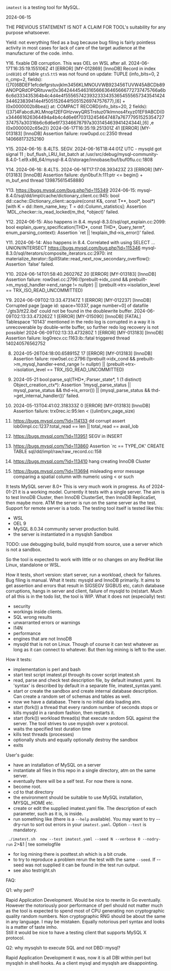 
`imatest` is a testing tool for MySQL.

2024-06-15

THE PREVIOUS STATEMENT IS NOT A CLAIM FOR TOOL's  suitability for any purpose whatsoever.

Yield: not everything filed as a bug because bug filing is fairly pointless activity in most cases for lack of care of the target audience at the manufacturer of the code. imho.

Y16. fixable DB corruption. This was OEL on WSL after all.
2024-06-17T16:35:19.155106Z 41 [ERROR] [MY-012869] [InnoDB] Record in index `ind8101` of table `gts5`.`tt5` was not found on update: TUPLE (info_bits=0, 2 n_cmp=2, fields): {[70]6BDEF1efcdefgrstuvjklm3456KLMNOUVWB923456TUVW45ABCDb89ANOPQRdOPQRituvw(0x3642444546316566636465666772737475766a6b6c6d333435364b4c4d4e4f5556574239323334353654555657343541424344623839414e4f505152644f5051526974757677),[6]   +  (0x0000002b8bea)} at: COMPACT RECORD(info_bits=20, 2 fields): {[37]4FabcdIJKLMnop12EFGHzvwyQRSTrstuz01klmnos4fxyz01EF9ABCD(0x344661626364494a4b4c4d6e6f703132454647487a76777951525354727374757a30316b6c6d6e6f73346678797a303145463941424344),[6]   ,e (0x0000002c65e2)}
2024-06-17T16:35:19.251301Z 41 [ERROR] [MY-013183] [InnoDB] Assertion failure: row0upd.cc:2350 thread 140668173252160

Y15. 2024-06-16: 8.4LTS. SEGV. 2024-06-16T18:44:01Z UTC - mysqld got signal 11 ; buf_flush_LRU_list_batch at /usr/src/debug/mysql-community-8.4.0-1.el9.x86_64/mysql-8.4.0/storage/innobase/buf/buf0flu.cc:1808

Y14. 2024-06-16: 8.4LTS. 2024-06-16T17:17:08.393423Z 23 [ERROR] [MY-013183] [InnoDB] Assertion failure: dyn0buf.h:111:ptr <= begin() + m_buf_end thread 139875615458880

Y13. https://bugs.mysql.com/bug.php?id=115349 2024-06-15: mysql-8.4.0/sql/dd/impl/cache/dictionary_client.cc:945: bool dd::cache::Dictionary_client::acquire(const K&, const T**, bool*, bool*) [with K = dd::Item_name_key; T = dd::Column_statistics]: Assertion `MDL_checker::is_read_locked(m_thd, *object)' failed.

Y12. 2024-06-15: Also happens in 8.4. mysql-8.3.0/sql/opt_explain.cc:2099: bool explain_query_specification(THD*, const THD*, Query_term*, enum_parsing_context): Assertion `ret || !explain_thd->is_error()' failed.

Y11. 2024-06-14: Also happens in 8.4. Correlated with using SELECT ... UNION/INTERSECT
https://bugs.mysql.com/bug.php?id=115346 mysql-8.3.0/sql/iterators/composite_iterators.cc:2970: int materialize_iterator::SpillState::read_next_row_secondary_overflow(): Assertion `false' failed.

Y10. 2024-06-14T01:58:40.260276Z 20 [ERROR] [MY-013183] [InnoDB] Assertion failure: row0sel.cc:2796:(!prebuilt->idx_cond && prebuilt->m_mysql_handler->end_range != nullptr) || (prebuilt->trx->isolation_level == TRX_ISO_READ_UNCOMMITTED) 

Y9. 2024-06-09T02:13:33.473147Z 1 [ERROR] [MY-012237] [InnoDB] Corrupted page [page id: space=10337, page number=0] of datafile './gts3/tt22.ibd' could not be found in the doublewrite buffer. 2024-06-09T02:13:33.473262Z 1 [ERROR] [MY-015090] [InnoDB] [FATAL] Tablespace '10143' mentioned in the redo log is corrupted in a way it is unrecoverable by double-write buffer, so further redo log recovery is not possible! 2024-06-09T02:13:33.473280Z 1 [ERROR] [MY-013183] [InnoDB] Assertion failure: log0recv.cc:1163:ib::fatal triggered thread 140240576562752

8. 2024-05-26T04:18:00.658915Z 17 [ERROR] [MY-013183] [InnoDB] Assertion failure: row0sel.cc:2796:(!prebuilt->idx_cond && prebuilt->m_mysql_handler->end_range != nullptr) || (prebuilt->trx->isolation_level == TRX_ISO_READ_UNCOMMITTED)

7. 2024-05-21 bool:parse_sql(THD*,:Parser_state*, 1 (1 distinct) Object_creation_ctx*): Assertion `!mysql_parse_status || mysql_parse_status && thd->is_error()) || (mysql_parse_status && thd->get_internal_handler())' failed.

6. 2024-05-13T04:41:02.318333Z 0 [ERROR] [MY-013183] [InnoDB] Assertion failure: trx0rec.ic:95:len < ((ulint)srv_page_size)

5. https://bugs.mysql.com/?id=114133 dd corrupt assert lob0impl.cc:1237:total_read == len || total_read == avail_lob
4. https://bugs.mysql.com/?id=113951 SEGV in INSERT
3. https://bugs.mysql.com/?id=113860 Assertion `rc == TYPE_OK' CREATE TABLE sql/dd/impl/raw/raw_record.cc:158
2. https://bugs.mysql.com/?id=113410 hang creating InnoDB Cluster
1. https://bugs.mysql.com/?id=113694  misleading error message comparing a spatial column with numeric using < or such

It tests MySQL server 8.0+
This is very much work in progress.
As of 2024-01-21 it is a working model.
Currently it tests with a single server.
The aim is to test InnoDB Cluster, then InnoDB ClusterSet, then InnoDB ReplicaSet, then maybe more.
ATM the server is run on the same server as the test. Support for remote server is a todo.
The testing tool itself is tested like this:
* WSL
* OEL 9
* MySQL 8.0.34 community server production build.
* the server is instantiated in a mysqlsh Sandbox

TODO: use debugging build, build mysqld from source, use a server which is not a sandbox.

So the tool is expected to work with little or no changes on any RedHat like Linux, standalone or WSL.

How it tests, short version: start server, run a workload, check for failures. Bug filing is manual.
What it tests: mysqld and InnoDB primarily. It aims to get assertion and errors that result in SIGSEGV SIGBUS etc,
catch database corruptions, hangs in server and client, failure of mysqld to (re)start.
Much of all this is in the todo list, the tool is WIP.
What it does not (especially) test:
* security
* workings inside clients.
* SQL wrong results
* unwarranted errors or warnings
* I14N
* performance
* engines that are not InnoDB
* mysqld that is not on Linux. Though of course it can test whatever as long as it can connect to whatever. But then log mining is left to the user.

How it tests:

* implementation is perl and bash
* start test script imatest.pl through its cover script imatest.sh
* read, parse and check test description file, by default imatest.yaml. Its 'syntax' is described by default in a separate file, imatest_syntax.yaml.
* start or create the sandbox and create internal database description. Can create a random set of schemas and tables as well.
* now we have a database. There is no initial data loading atm.
* start (fork()) a thread that every random number of seconds stops or kills mysqld in a random fashion, then restarts it.
* start (fork()) workload thread(s) that execute random SQL against the server. The tool strives to use mysqlsh over x protocol.
* waits the specified test duration time
* kills test threads (processes)
* optionally shuts and equally optionally destroy the sandbox
* exits

User's guide:
* have an installation of MySQL on a server
* instantiate all files in this repo in a single directory, atm on the same server.
* eventually there will be a self test. For now there is none.
* become root.
* cd to that directory
* the environment should be suitable to use MySQL installation, MYSQL_HOME etc.
* create or edit the supplied imatest.yaml file. The description of each parameter, such as it is, is inside.
* run something like (there is a `--help` available). You may want to try --dry-run to sort out errors in your `imatest.yaml`.
   Option `--test` is mandatory.

` ./imatest.sh  now --test imatest.yaml --seed N --verbose 0 --nodry-run` 2>&1 | tee somelogfile

* for log mining there is posttest.sh which is a bit crude. 
* to try to reproduce a problem rerun the test with the same `--seed`. If --seed was not supplied it can be found in the test run output.
* see also testright.sh

FAQ:

Q1: why perl?

Rapid Application Development. Would be nice to rewrite in Go eventually.
However the notoriously poor performance of perl should not matter much as the tool is expected to spend most of CPU
generating non cryptographic quality random numbers. Non cryptographic RNG should be about the same in any language.
I may be mistaken.
Equally notorious perl syntax and looks is a matter of taste imho.  
Still it would be nice to have a testing client that supports MySQL X protocol.

Q2: why mysqlsh to execute SQL and not DBD::mysql?

Rapid Application Development it was, now it is all DBI within perl but mysqlsh in shell hooks. As a client mysql and mysqlsh are disappointing. 
